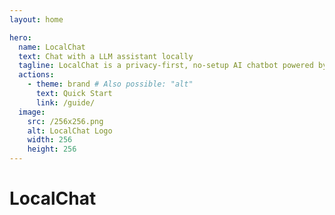 ```yaml
---
layout: home

hero:
  name: LocalChat
  text: Chat with a LLM assistant locally
  tagline: LocalChat is a privacy-first, no-setup AI chatbot powered by llama.cpp
  actions:
    - theme: brand # Also possible: "alt"
      text: Quick Start
      link: /guide/
  image:
    src: /256x256.png
    alt: LocalChat Logo
    width: 256
    height: 256
---
```


# LocalChat
